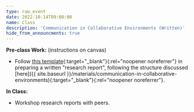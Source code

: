 ```yaml
---
type: raw_event
date: 2022-10-14T09:00:00
name: Class
description: 'Communication in Collaborative Environments (Written)'
hide_from_announcments: true
---
```


**Pre-class Work:** (instructions on canvas)
* Follow [this template](https://www.overleaf.com/read/dzzjjhfmvdzb){:target="_blank"}{:rel="noopener noreferrer"} in preparing a written "research report", following the structure discussed [here]({{ site.baseurl }}/materials/communication-in-collaborative-environments){:target="_blank"}{:rel="noopener noreferrer"}. 

**In Class:**
* Workshop research reports with peers.
